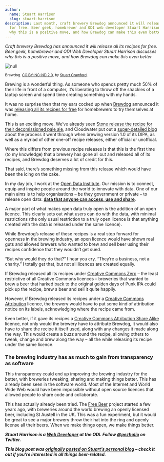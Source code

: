 ```yaml
---
author:
  name: Stuart Harrison
  slug: stuart-harrison
description: Last month, craft brewery Brewdog announced it will release all its recipes
  for free. Beer geek, homebrewer and ODI web developer Stuart Harrison discusses
  why this is a positive move, and how Brewdog can make this even better
---
```


<p><em>Craft brewery Brewdog has announced it will release all its recipes for free. Beer geek, homebrewer and ODI Web Developer Stuart Harrison discusses why this is a positive move, and how Brewdog can make this even better</em></p>

<p><img src="http://bd7a65e2cb448908f934-86a50c88e47af9e1fb58ce0672b5a500.r32.cf3.rackcdn.com/uploads/assets/06/36/570636a1d0d462333d000005/brewdog.jpg" alt="null" class="img" id="attachment-570636a0f362be080f00000a" /></p>

<p><small>Brewdog. <a rel="external" href="https://creativecommons.org/licenses/by-nc-nd/2.0/" title="CC BY-NC-ND 2.0">CC BY-NC-ND 2.0</a>, by <a href="https://www.flickr.com/photos/potatojunkie/7026263277/in/photolist-bGTrhi-dCxeDe-dCxdeg-dCxfWr-dCxfgX-dCCFiL-9Wowtd-dCCD4d-dCCF8j-dCxdgT-dCxdbv-7n1FT7-dCxdaa-dCCDuo-vzyKvt-sqMGyN-9Wowtw-mVt75t-9UbetB-9Wowtq-nE6dHj-9UbjCF-fyEqFy-9UbetK-8ZtAnL-kLSF88-9VT31K-AZakFN-nEgnfA-8n1gaJ-b3Bxsn-9VT33p-9Ubetr-9VT334-9VT32c-9VW3Kq-tnwQR7-9VT33e-9VW3KG-t6cDw3-9VW3Ku-9VW3KE-9Ubeua-aBPvRW-9VW3KU-cpDbij-cpDczU-cpDagd-fwb6Bt-a9ZzSU “Stuart Crawford&quot;">Stuart Crawford</a>.</small></p>

<p>Brewing is a wonderful thing. As someone who spends pretty much 50% of their life in front of a computer, it&rsquo;s liberating to throw off the shackles of a laptop screen and spend time creating something with my hands.</p>

<p>It was no surprise then that my ears cocked up when <a rel="external" href="https://www.brewdog.com/">Brewdog</a> announced it was <a rel="external" href="https://www.brewdog.com/lowdown/press-hub/diy-dog">releasing all its recipes for free</a> for homebrewers to try themselves at home.</p>

<p>This is an exciting move. We&rsquo;ve already seen <a rel="external" href="http://www.stonebrewing.com/blog/miscellany/2015/stone-pale-ale">Stone release the recipe for their decomissioned pale ale</a>, and Cloudwater put out a <a rel="external" href="http://cloudwaterbrew.co/blog/dipa-v10">super-detailed blog</a> about the process it went through when brewing version 1.0 of its DIPA, as well as a myriad of other one-off recipe releases, either official or unoffical.</p>

<p>Where this differs from previous recipe releases is that this is the first time (to my knowledge) that a brewery has gone all out and released all of its recipes, and Brewdog deserves a lot of credit for this. </p>

<p>That said, there&rsquo;s something missing from this release which would have been the icing on the cake.</p>

<p>In my day job, I work at the <a rel="external" href="http://theodi.org/">Open Data Institute</a>. Our mission is to connect, equip and inspire people around the world to innovate with data. One of our main aims is to help organisations – be they government or private – to release open data: <strong><a rel="external" href="http://theodi.org/what-is-open-data">data that anyone can access, use and share</a></strong>. </p>

<p>A major part of what makes open data truly open is the addition of an open licence. This clearly sets out what users can do with the data, with minimal restrictions (the only usual restriction to a truly open licence is that anything created with the data is released under the same licence).</p>

<p>While Brewdog&rsquo;s release of these recipes is a real step forward for openness in the brewing industry, an open licence would have shown real guts and allowed brewers who wanted to brew and sell beer using their recipes confidence that they wouldn&rsquo;t get sued.</p>

<p>&ldquo;But why would they do that?&rdquo; I hear you cry. &ldquo;They&rsquo;re a business, not a charity.&rdquo; I totally get that, but not all licences are created equally.</p>

<p>If Brewdog released all its recipes under <a rel="external" href="https://creativecommons.org/publicdomain/zero/1.0">Creative Commons Zero</a> – the least restrictive of all Creative Commons licences – breweries that wanted to brew a beer that harked back to the original golden days of Punk IPA could pick up the recipe, brew a beer and sell it quite happily.</p>

<p>However, if Brewdog released its recipes under a <a rel="external" href="http://creativecommons.org/licenses/by/4.0">Creative Commons Attribution</a> licence, the brewery would have to put some kind of attribution notice on its labels, acknowledging where the recipe came from.</p>

<p>Even better, if it gave its recipes a <a rel="external" href="http://creativecommons.org/licenses/by-sa/4.0/">Creative Commons Attribution Share Alike</a> licence, not only would the brewery have to attribute Brewdog, it would also have to share the recipe it itself used, along with any changes it made along the way. This would create a buzz around the recipe, allowing others to tweak, change and brew along the way – all the while releasing its recipe under the same licence.</p>

<h3>The brewing industry has as much to gain from transparency as software</h3>

<p>This transparency could end up improving the brewing industry for the better, with breweries tweaking, sharing and making things better. This has already been seen in the software world. Most of the Internet and World Wide Web would have been impossible without open source licences that allowed people to share code and collaborate.</p>

<p>This has actually already been tried. The <a rel="external" href="http://freebeer.org/">Free Beer</a> project started a few years ago, with breweries around the world brewing an openly licensed beer, including St Austell in the UK. This was a fun experiment, but it would be great to see a major brewery throw their hat into the ring and openly license all their beers. When we make things open, we make things better.</p>

<p><em><strong>Stuart Harrison is a <a rel="external" href="http://theodi.org/team/stuart-harrison">Web Developer</a> at the ODI. Follow <a rel="external" href="https://twitter.com/pezholio">@pezholio</a> on Twitter.</strong></em></p>

<p><em><strong>This blog post was <a rel="external" href="http://train-beers.pezhol.io/">originally posted on Stuart&rsquo;s personal blog</a> – check it out if you&rsquo;re interested in all things beer-related.</strong></em></p>
